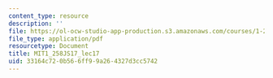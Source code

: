 ```yaml
---
content_type: resource
description: ''
file: https://ol-ocw-studio-app-production.s3.amazonaws.com/courses/1-258j-public-transportation-systems-spring-2017/33164c720b566ff99a264327d3cc5742_MIT1_258JS17_lec17.pdf
file_type: application/pdf
resourcetype: Document
title: MIT1_258JS17_lec17
uid: 33164c72-0b56-6ff9-9a26-4327d3cc5742
---
```

